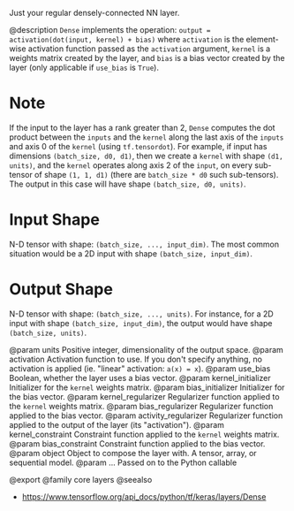 Just your regular densely-connected NN layer.

@description
`Dense` implements the operation:
`output = activation(dot(input, kernel) + bias)`
where `activation` is the element-wise activation function
passed as the `activation` argument, `kernel` is a weights matrix
created by the layer, and `bias` is a bias vector created by the layer
(only applicable if `use_bias` is `True`).

# Note
If the input to the layer has a rank greater than 2, `Dense`
computes the dot product between the `inputs` and the `kernel` along the
last axis of the `inputs` and axis 0 of the `kernel` (using `tf.tensordot`).
For example, if input has dimensions `(batch_size, d0, d1)`, then we create
a `kernel` with shape `(d1, units)`, and the `kernel` operates along axis 2
of the `input`, on every sub-tensor of shape `(1, 1, d1)` (there are
`batch_size * d0` such sub-tensors). The output in this case will have
shape `(batch_size, d0, units)`.

# Input Shape
N-D tensor with shape: `(batch_size, ..., input_dim)`.
The most common situation would be
a 2D input with shape `(batch_size, input_dim)`.

# Output Shape
N-D tensor with shape: `(batch_size, ..., units)`.
For instance, for a 2D input with shape `(batch_size, input_dim)`,
the output would have shape `(batch_size, units)`.

@param units Positive integer, dimensionality of the output space.
@param activation Activation function to use.
    If you don't specify anything, no activation is applied
    (ie. "linear" activation: `a(x) = x`).
@param use_bias Boolean, whether the layer uses a bias vector.
@param kernel_initializer Initializer for the `kernel` weights matrix.
@param bias_initializer Initializer for the bias vector.
@param kernel_regularizer Regularizer function applied to
    the `kernel` weights matrix.
@param bias_regularizer Regularizer function applied to the bias vector.
@param activity_regularizer Regularizer function applied to
    the output of the layer (its "activation").
@param kernel_constraint Constraint function applied to
    the `kernel` weights matrix.
@param bias_constraint Constraint function applied to the bias vector.
@param object Object to compose the layer with. A tensor, array, or sequential model.
@param ... Passed on to the Python callable

@export
@family core layers
@seealso
+ <https://www.tensorflow.org/api_docs/python/tf/keras/layers/Dense>
